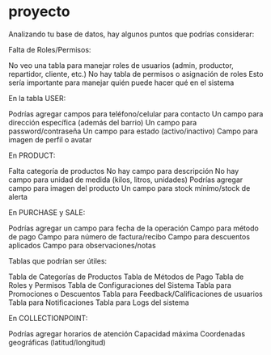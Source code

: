 # proyecto
Analizando tu base de datos, hay algunos puntos que podrías considerar:

Falta de Roles/Permisos:


No veo una tabla para manejar roles de usuarios (admin, productor, repartidor, cliente, etc.)
No hay tabla de permisos o asignación de roles
Esto sería importante para manejar quién puede hacer qué en el sistema


En la tabla USER:


Podrías agregar campos para teléfono/celular para contacto
Un campo para dirección específica (además del barrio)
Un campo para password/contraseña
Un campo para estado (activo/inactivo)
Campo para imagen de perfil o avatar


En PRODUCT:


Falta categoría de productos
No hay campo para descripción
No hay campo para unidad de medida (kilos, litros, unidades)
Podrías agregar campo para imagen del producto
Un campo para stock mínimo/stock de alerta


En PURCHASE y SALE:


Podrías agregar un campo para fecha de la operación
Campo para método de pago
Campo para número de factura/recibo
Campo para descuentos aplicados
Campo para observaciones/notas


Tablas que podrían ser útiles:


Tabla de Categorías de Productos
Tabla de Métodos de Pago
Tabla de Roles y Permisos
Tabla de Configuraciones del Sistema
Tabla para Promociones o Descuentos
Tabla para Feedback/Calificaciones de usuarios
Tabla para Notificaciones
Tabla para Logs del sistema


En COLLECTIONPOINT:


Podrías agregar horarios de atención
Capacidad máxima
Coordenadas geográficas (latitud/longitud)
